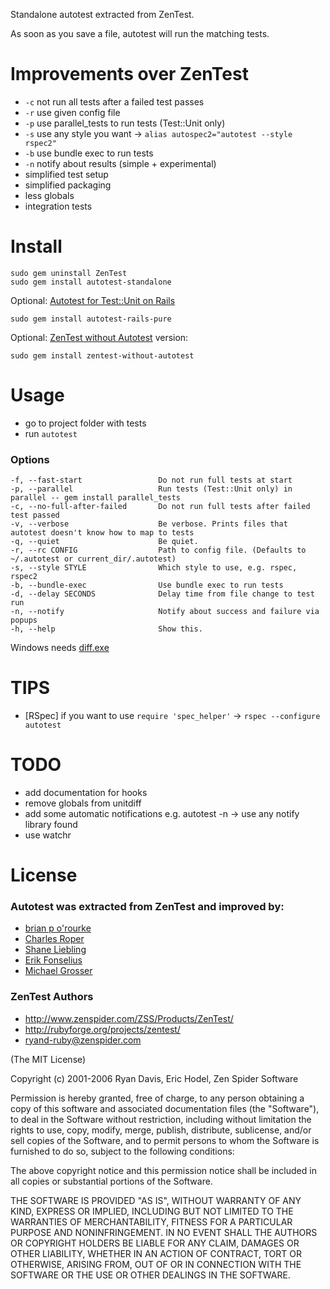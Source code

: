 Standalone autotest extracted from ZenTest.

As soon as you save a file, autotest will run the matching tests.

Improvements over ZenTest
=========================
 - `-c` not run all tests after a failed test passes
 - `-r` use given config file
 - `-p` use parallel_tests to run tests (Test::Unit only)
 - `-s` use any style you want -> `alias autospec2="autotest --style rspec2"`
 - `-b` use bundle exec to run tests
 - `-n` notify about results (simple + experimental)
 - simplified test setup
 - simplified packaging
 - less globals
 - integration tests

Install
=======
    sudo gem uninstall ZenTest
    sudo gem install autotest-standalone

Optional: [Autotest for Test::Unit on Rails](https://github.com/grosser/autotest-rails)

    sudo gem install autotest-rails-pure

Optional: [ZenTest without Autotest](http://github.com/grosser/zentest) version:

    sudo gem install zentest-without-autotest


Usage
=====
 - go to project folder with tests
 - run `autotest`

### Options
    -f, --fast-start                 Do not run full tests at start
    -p, --parallel                   Run tests (Test::Unit only) in parallel -- gem install parallel_tests
    -c, --no-full-after-failed       Do not run full tests after failed test passed
    -v, --verbose                    Be verbose. Prints files that autotest doesn't know how to map to tests
    -q, --quiet                      Be quiet.
    -r, --rc CONFIG                  Path to config file. (Defaults to ~/.autotest or current_dir/.autotest)
    -s, --style STYLE                Which style to use, e.g. rspec, rspec2
    -b, --bundle-exec                Use bundle exec to run tests
    -d, --delay SECONDS              Delay time from file change to test run
    -n, --notify                     Notify about success and failure via popups
    -h, --help                       Show this.

Windows needs [diff.exe](http://gnuwin32.sourceforge.net/packages.html)

TIPS
====
 - [RSpec] if you want to use `require 'spec_helper'` -> `rspec --configure autotest`

TODO
====
 - add documentation for hooks
 - remove globals from unitdiff
 - add some automatic notifications e.g. autotest -n -> use any notify library found
 - use watchr


License
=======

### Autotest was extracted from ZenTest and improved by:
 - [brian p o'rourke](https://github.com/bpo)
 - [Charles Roper](http://twitter.com/charlesroper)
 - [Shane Liebling](http://github.com/shanel)
 - [Erik Fonselius](https://github.com/Fonsan)
 - [Michael Grosser](http://grosser.it)

### ZenTest Authors
 - http://www.zenspider.com/ZSS/Products/ZenTest/
 - http://rubyforge.org/projects/zentest/
 - ryand-ruby@zenspider.com


(The MIT License)

Copyright (c) 2001-2006 Ryan Davis, Eric Hodel, Zen Spider Software

Permission is hereby granted, free of charge, to any person obtaining
a copy of this software and associated documentation files (the
"Software"), to deal in the Software without restriction, including
without limitation the rights to use, copy, modify, merge, publish,
distribute, sublicense, and/or sell copies of the Software, and to
permit persons to whom the Software is furnished to do so, subject to
the following conditions:

The above copyright notice and this permission notice shall be
included in all copies or substantial portions of the Software.

THE SOFTWARE IS PROVIDED "AS IS", WITHOUT WARRANTY OF ANY KIND,
EXPRESS OR IMPLIED, INCLUDING BUT NOT LIMITED TO THE WARRANTIES OF
MERCHANTABILITY, FITNESS FOR A PARTICULAR PURPOSE AND NONINFRINGEMENT.
IN NO EVENT SHALL THE AUTHORS OR COPYRIGHT HOLDERS BE LIABLE FOR ANY
CLAIM, DAMAGES OR OTHER LIABILITY, WHETHER IN AN ACTION OF CONTRACT,
TORT OR OTHERWISE, ARISING FROM, OUT OF OR IN CONNECTION WITH THE
SOFTWARE OR THE USE OR OTHER DEALINGS IN THE SOFTWARE.
